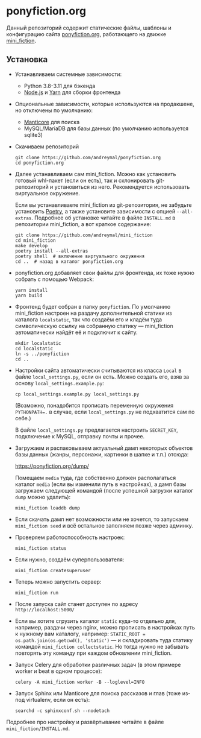 # ponyfiction.org

Данный репозиторий содержит статические файлы, шаблоны и конфигурацию сайта
[ponyfiction.org](https://ponyfiction.org/), работающего на движке
[mini_fiction](https://github.com/andreymal/mini_fiction).


## Установка

* Устанавливаем системные зависимости:

  - Python 3.8-3.11 для бэкенда
  - [Node.js] и [Yarn] для сборки фронтенда

* Опциональные зависимости, которые используются на продакшене, но отключены
  по умолчанию:

  - [Manticore] для поиска
  - MySQL/MariaDB для базы данных (по умолчанию используется sqlite3)

* Скачиваем репозиторий

  ```
  git clone https://github.com/andreymal/ponyfiction.org
  cd ponyfiction.org
  ```

* Далее устанавливаем сам mini_fiction. Можно как установить готовый whl-пакет
  (если он есть), так и склонировать git-репозиторий и установиться из него.
  Рекомендуется использовать виртуальное окружение.

  Если вы устанавливаете mini_fiction из git-репозитория, не забудьте установить
  [Poetry], а также установите зависимости с опцией `--all-extras`. Подробнее
  об установке читайте в файле `INSTALL.md` в репозитории mini_fiction, а вот
  краткое содержание:

  ```
  git clone https://github.com/andreymal/mini_fiction
  cd mini_fiction
  make develop
  poetry install --all-extras
  poetry shell  # включение виртуального окружения
  cd ..  # назад в каталог ponyfiction.org
  ```

* ponyfiction.org добавляет свои файлы для фронтенда, их тоже нужно собрать
  с помощью Webpack:

  ```
  yarn install
  yarn build
  ```

* Фронтенд будет собран в папку `ponyfiction`. По умолчанию mini_fiction
  настроен на раздачу дополнительной статики из каталога `localstatic`, так что
  создаём его и кладём туда символическую ссылку на собранную статику —
  mini_fiction автоматически найдёт её и подключит к сайту.

  ```
  mkdir localstatic
  cd localstatic
  ln -s ../ponyfiction
  cd ..
  ```

* Настройки сайта автоматически считываются из класса `Local` в файле
  `local_settings.py`, если он есть. Можно создать его, взяв за основу
  `local_settings.example.py`:

  ```
  cp local_settings.example.py local_settings.py
  ```

  (Возможно, понадобится прописать переменную окружения `PYTHONPATH=.` в случае,
  если `local_settings.py` не подхватится сам по себе.)

  В файле `local_settings.py` предлагается настроить `SECRET_KEY`, подключение
  к MySQL, отправку почты и прочее.

* Загружаем и распаковываем актуальный дамп некоторых объектов базы данных
  (жанры, персонажи, картинки в шапке и т.п.) отсюда:

  https://ponyfiction.org/dump/

  Помещаем `media` туда, где собственно должен располагаться каталог `media`
  (если вы изменили путь в настройках), а дамп базы загружаем следующей
  командой (после успешной загрузки каталог `dump` можно удалить):

  ```
  mini_fiction loaddb dump
  ```

* Если скачать дамп нет возможности или не хочется, то запускаем
  `mini_fiction seed` и всё остальное заполняем позже через админку.

* Проверяем работоспособность настроек:

  ```
  mini_fiction status
  ```

* Если нужно, создаём суперпользователя:

  ```
  mini_fiction createsuperuser
  ```

* Теперь можно запустить сервер:

  ```
  mini_fiction run
  ```

* После запуска сайт станет доступен по адресу `http://localhost:5000/`

* Если вы хотите сгрузить каталог `static` куда-то отдельно для, например,
  раздачи через nginx, можно прописать в настройках путь к нужному вам
  каталогу, например: `STATIC_ROOT = os.path.join(os.getcwd(), 'static')` —
  и складировать туда статику командой `mini_fiction collectstatic`. Но тогда
  нужно не забывать повторять эту команду при каждом обновлении mini_fiction.

* Запуск Celery для обработки различных задач (в этом примере worker и beat
  в одном процессе):

  ```
  celery -A mini_fiction worker -B --loglevel=INFO
  ```

* Запуск Sphinx или Manticore для поиска рассказов и глав (тоже из-под
  virtualenv, если он есть):

  ```
  searchd -c sphinxconf.sh --nodetach
  ```

Подробнее про настройку и развёртывание читайте в файле
`mini_fiction/INSTALL.md`.

[Node.js]: https://nodejs.org/en

[Yarn]: https://yarnpkg.com/

[Manticore]: https://manticoresearch.com/

[Poetry]: https://python-poetry.org/
